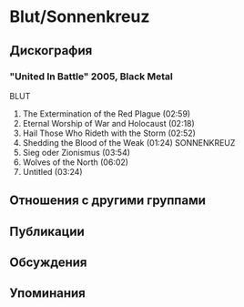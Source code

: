 # Blut/Sonnenkreuz



## Дискография

### "United In Battle" 2005, Black Metal

BLUT 
1. The Extermination of the Red Plague (02:59) 
2. Eternal Worship of War and Holocaust (02:18) 
3. Hail Those Who Rideth with the Storm (02:52) 
4. Shedding the Blood of the Weak (01:24) 
SONNENKREUZ 
5. Sieg oder Zionismus (03:54) 
6. Wolves of the North (06:02) 
7. Untitled (03:24)


## Отношения с другими группами


## Публикации


## Обсуждения


## Упоминания

